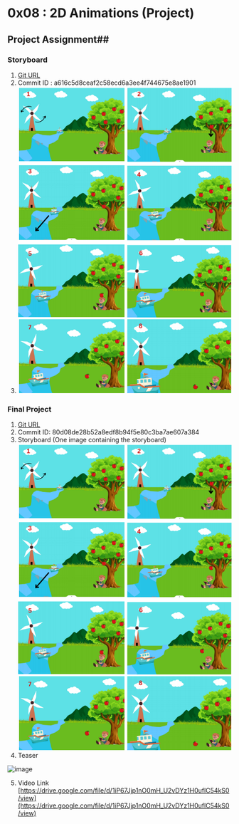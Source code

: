 # 0x08 : 2D Animations (Project) #

## Project Assignment##

### Storyboard ###

1. [Git URL](https://github.com/aryantyagi010/Cg-project)
2. Commit ID : a616c5d8ceaf2c58ecd6a3ee4f744675e8ae1901
3. ![Project](./102117184-102117145-102117156-0x08-project.png)

### Final Project ###

1. [Git URL](https://github.com/aryantyagi010/Cg-project)
2. Commit ID: 80d08de28b52a8edf8b94f5e80c3ba7ae607a384
3. Storyboard (One image containing the storyboard)
   ![Project](./102117184-102117145-102117156-0x08-project.png)
4. Teaser
   
 ![image](https://github.com/aryantyagi010/Cg-project/assets/109612523/270a2e84-415b-40f8-a478-8c0e7fb625a6)
 
5. Video Link
[https://drive.google.com/file/d/1iP67Jjp1nO0mH_U2vDYz1H0uflC54kS0/view](https://drive.google.com/file/d/1iP67Jjp1nO0mH_U2vDYz1H0uflC54kS0/view)
